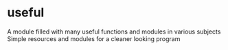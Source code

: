 # useful
A module filled with many useful functions and modules in various subjects
Simple resources and modules for a cleaner looking program
